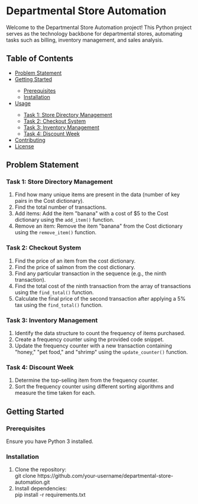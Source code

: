 <!DOCTYPE html>
<html lang="en">

<body>

  <h1>Departmental Store Automation</h1>

  <p>Welcome to the Departmental Store Automation project! This Python project serves as the technology backbone for departmental stores, automating tasks such as billing, inventory management, and sales analysis.</p>

  <h2>Table of Contents</h2>

  <ul>
    <li><a href="#problem-statement">Problem Statement</a></li>
    <li><a href="#getting-started">Getting Started</a></li>
      <ul>
        <li><a href="#prerequisites">Prerequisites</a></li>
        <li><a href="#installation">Installation</a></li>
      </ul>
    <li><a href="#usage">Usage</a></li>
      <ul>
        <li><a href="#task-1-store-directory-management">Task 1: Store Directory Management</a></li>
        <li><a href="#task-2-checkout-system">Task 2: Checkout System</a></li>
        <li><a href="#task-3-inventory-management">Task 3: Inventory Management</a></li>
        <li><a href="#task-4-discount-week">Task 4: Discount Week</a></li>
      </ul>
    <li><a href="#contributing">Contributing</a></li>
    <li><a href="#license">License</a></li>
  </ul>

  <h2 id="problem-statement">Problem Statement</h2>

  <h3>Task 1: Store Directory Management</h3>

  <ol>
    <li>Find how many unique items are present in the data (number of key pairs in the Cost dictionary).</li>
    <li>Find the total number of transactions.</li>
    <li>Add items: Add the item "banana" with a cost of $5 to the Cost dictionary using the <code>add_item()</code> function.</li>
    <li>Remove an item: Remove the item "banana" from the Cost dictionary using the <code>remove_item()</code> function.</li>
  </ol>

  <h3>Task 2: Checkout System</h3>

  <ol>
    <li>Find the price of an item from the cost dictionary.</li>
    <li>Find the price of salmon from the cost dictionary.</li>
    <li>Find any particular transaction in the sequence (e.g., the ninth transaction).</li>
    <li>Find the total cost of the ninth transaction from the array of transactions using the <code>find_total()</code> function.</li>
    <li>Calculate the final price of the second transaction after applying a 5% tax using the <code>find_total()</code> function.</li>
  </ol>

  <h3>Task 3: Inventory Management</h3>

  <ol>
    <li>Identify the data structure to count the frequency of items purchased.</li>
    <li>Create a frequency counter using the provided code snippet.</li>
    <li>Update the frequency counter with a new transaction containing "honey," "pet food," and "shrimp" using the <code>update_counter()</code> function.</li>
  </ol>

  <h3>Task 4: Discount Week</h3>

  <ol>
    <li>Determine the top-selling item from the frequency counter.</li>
    <li>Sort the frequency counter using different sorting algorithms and measure the time taken for each.</li>
  </ol>

  <h2 id="getting-started">Getting Started</h2>

  <h3 id="prerequisites">Prerequisites</h3>

  <p>Ensure you have Python 3 installed.</p>

  <h3 id="installation">Installation</h3>

   <ol>
    <li>Clone the repository:</li>
     git clone https://github.com/your-username/departmental-store-automation.git
    <li>Install dependencies:</li>
     pip install -r requirements.txt
  </ol>

</body>

</html>
